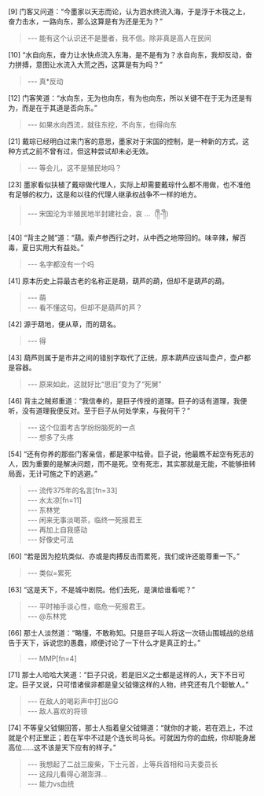 
[9] 门客又问道：“今墨家以天志而论，认为泗水终流入海，于是浮于木筏之上，奋力击水，一路向东，那么这算是有为还是无为？”
>--- 能有这个认识还不是墨者，我不信。除非真是高人在民间<br>

[10] “水自向东，奋力让水快点流入东海，是不是有为？水自向东，我却反动，奋力拼搏，意图让水流入大荒之西，这算是有为吗？”
>--- 真*反动<br>

[12] 门客笑道：“水向东，无为也向东，有为也向东，所以关键不在于无为还是有为，而是在于其道是否向东。”
>--- 如果水向西流，就往东挖，不向东，也得向东<br>

[21] 戴琮已经明白过来门客的意思，墨家对于宋国的控制，是一种新的方式，这种方式之前不曾有过，但这种尝试却未必无效。
>--- 等会儿，这不是殖民地吗？<br>

[23] 墨家看似扶植了戴琮做代理人，实际上却需要戴琮什么都不用做，也不准他有足够的权力，这是和以往的代理人继承权战争不一样的地方。
>--- 宋国沦为半殖民地半封建社会，哀 ...（༎ຶ-༎ຶ）<br>

[40] “背主之贼”道：“葫。索卢参西行之时，从中西之地带回的。味辛辣，解百毒，夏日实用大有益处。”
>--- 名字都没有一个吗<br>

[41] 原本历史上蒜最古老的名称正是葫，葫芦的葫，但却不是葫芦的葫。
>--- 萌<br>
>--- 看不懂这句。但却不是葫芦的芦？<br>

[42] 源于葫地，便从草，而的葫名。
>--- 得<br>

[43] 葫芦则属于是市井之间的错别字取代了正统，原本葫芦应该叫壶卢，壶卢都是容器。
>--- 原来如此，这就好比“思旧”变为了“死舅”<br>

[46] 背主之贼郑重道：“我信奉的，是巨子传授的道理。巨子的话有道理，我便听，没有道理我便反对。至于巨子从何处学来，与我何干？”
>--- 这个位面考古学纷纷脑死的一点<br>
>--- 想多了头疼<br>

[54] “还有你养的那些门客亲信，都是冢中枯骨。巨子说，他最瞧不起空有死志的人，因为重要的是解决问题，而不是死。空有死志，其实那就是无能，不能够扭转局面，无计可施之下的逃避。”
>--- 流传375年的名言[fn=33]<br>
>--- 水太凉[fn=11]<br>
>--- 东林党<br>
>--- 闲来无事淡喝茶，临终一死报君王<br>
>--- 再加上自我感动<br>
>--- 好像史可法<br>

[60] “若是因为挖坑类似、亦或是肉搏反击而累死，我们或许还能尊重一下。”
>--- 类似=累死<br>

[63] “这是天下，不是城中剧院。他们去死，是演给谁看呢？”
>--- 平时袖手谈心性，临危一死报君王。<br>
>--- @东林党<br>

[66] 那士人淡然道：“略懂，不敢称知。只是巨子叫人将这一次砀山围城战的总结告于天下，诉说您的愚蠢，顺便讨论了一下什么才是真正的士。”
>--- MMP[fn=4]<br>

[71] 那士人哈哈大笑道：“巨子只说，若是旧义之士都是这样的人，天下不日可定。巨子又说，只可惜诸侯非都是皇父钺翎这样的人物，终究还有几个聪敏人。”
>--- 在敌人的喝彩声中打出GG<br>
>--- 敌人喜欢的将领<br>

[74] 不等皇父钺翎回答，那士人指着皇父钺翎道：“就你的才能，若在泗上，不过就是个村正里正；若在军中不过是个连长司马长。可就因为你的血统，你却能身居高位……这不该是天下应有的样子。”
>--- 我想起了二战三废柴，下士元首，上等兵首相和马夫委员长<br>
>--- 这段儿看得心潮澎湃…<br>
>--- 能力vs血统<br>

